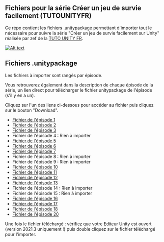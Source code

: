 ## Fichiers pour la série Créer un jeu de survie facilement (TUTOUNITYFR)
Ce répo contient les fichiers .unitypackage permettant d'importer tout le nécessaire pour suivre la série "Créer un jeu de survie facilement sur Unity" réalisée par zef de la [TUTO UNITY FR](https://www.youtube.com/c/tutounityfr).

[![Alt text](https://www.tutounity.fr/upload/github/survival2022/miniature-survie.jpg)](https://www.youtube.com/c/tutounityfr)

## Fichiers .unitypackage
Les fichiers à importer sont rangés par épisode.

Vous retrouverez également dans la description de chaque épisode de la série, un lien direct pour télécharger le fichier unitypackage de l'épisode (s'il y en a un).

Cliquez sur l'un des liens ci-dessous pour accéder au fichier puis cliquez sur le bouton "Download".

- [Fichier de l'épisode 1](https://github.com/TUTOUNITYFR/unitypackages-jeu-survie-2022-tufr/blob/main/Episode01/personnage-et-environnement.unitypackage)
- [Fichier de l'épisode 2](https://github.com/TUTOUNITYFR/unitypackages-jeu-survie-2022-tufr/blob/main/Episode02/items-et-inventaire.unitypackage)
- [Fichier de l'épisode 3](https://github.com/TUTOUNITYFR/unitypackages-jeu-survie-2022-tufr/blob/main/Episode03/visuels-inventaire.unitypackage)
- Fichier de l'épisode 4 : Rien à importer
- [Fichier de l'épisode 5](https://github.com/TUTOUNITYFR/unitypackages-jeu-survie-2022-tufr/blob/main/Episode05/actions-et-types-items.unitypackage)
- [Fichier de l'épisode 6](https://github.com/TUTOUNITYFR/unitypackages-jeu-survie-2022-tufr/blob/main/Episode06/equipements-du-personnage.unitypackage)
- [Fichier de l'épisode 7](https://github.com/TUTOUNITYFR/unitypackages-jeu-survie-2022-tufr/blob/main/Episode07/affichage-des-equipements.unitypackage)
- Fichier de l'épisode 8 : Rien à importer
- Fichier de l'épisode 9 : Rien à importer
- [Fichier de l'épisode 10](https://github.com/TUTOUNITYFR/unitypackages-jeu-survie-2022-tufr/blob/main/Episode10/miner-de-la-pierre.unitypackage)
- [Fichier de l'épisode 11](https://github.com/TUTOUNITYFR/unitypackages-jeu-survie-2022-tufr/blob/main/Episode11/couper-des-arbres.unitypackage)
- [Fichier de l'épisode 12](https://github.com/TUTOUNITYFR/unitypackages-jeu-survie-2022-tufr/blob/main/Episode12/buche-de-bois.unitypackage)
- [Fichier de l'épisode 13](https://github.com/TUTOUNITYFR/unitypackages-jeu-survie-2022-tufr/blob/main/Episode13/icones-systeme-de-craft.unitypackage)
- Fichier de l'épisode 14 : Rien à importer
- Fichier de l'épisode 15 : Rien à importer
- [Fichier de l'épisode 16](https://github.com/TUTOUNITYFR/unitypackages-jeu-survie-2022-tufr/blob/main/Episode16/barre-vie-faim-soif.unitypackage)
- [Fichier de l'épisode 17](https://github.com/TUTOUNITYFR/unitypackages-jeu-survie-2022-tufr/blob/main/Episode17/ajout-des-consommables.unitypackage)
- [Fichier de l'épisode 18](https://github.com/TUTOUNITYFR/unitypackages-jeu-survie-2022-tufr/blob/main/Episode18/ajout-de-l-intelligence-artificielle.unitypackage)
- [Fichier de l'épisode 20](https://github.com/TUTOUNITYFR/unitypackages-jeu-survie-2022-tufr/blob/main/Episode20/ajout-des-armes.unitypackage)

Une fois le fichier téléchargé : vérifiez que votre Editeur Unity est ouvert (version 2021.3 uniquement !) puis double cliquez sur le fichier téléchargé pour l'importer.
